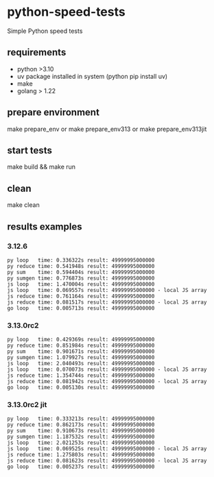 # python-speed-tests
Simple Python speed tests

## requirements
- python >3.10
- uv package installed in system (python pip install uv)
- make
- golang > 1.22

## prepare environment
make prepare_env
or make prepare_env313
or make prepare_env313jit

## start tests
make build && make run

## clean
make clean


## results examples
### 3.12.6

```
py loop   time: 0.336322s result: 49999995000000
py reduce time: 0.541948s result: 49999995000000
py sum    time: 0.594404s result: 49999995000000
py sumgen time: 0.776873s result: 49999995000000
js loop   time: 1.470004s result: 49999995000000
js loop   time: 0.069557s result: 49999995000000 - local JS array
js reduce time: 0.761164s result: 49999995000000
js reduce time: 0.081517s result: 49999995000000 - local JS array
go loop   time: 0.005713s result: 49999995000000
```

### 3.13.0rc2

```
py loop   time: 0.429369s result: 49999995000000
py reduce time: 0.851984s result: 49999995000000
py sum    time: 0.901671s result: 49999995000000
py sumgen time: 1.079927s result: 49999995000000
js loop   time: 2.040493s result: 49999995000000
js loop   time: 0.070073s result: 49999995000000 - local JS array
js reduce time: 1.354744s result: 49999995000000
js reduce time: 0.081942s result: 49999995000000 - local JS array
go loop   time: 0.005130s result: 49999995000000
```

### 3.13.0rc2 jit

```
py loop   time: 0.333213s result: 49999995000000
py reduce time: 0.862173s result: 49999995000000
py sum    time: 0.910673s result: 49999995000000
py sumgen time: 1.187532s result: 49999995000000
js loop   time: 2.021253s result: 49999995000000
js loop   time: 0.069525s result: 49999995000000 - local JS array
js reduce time: 1.275803s result: 49999995000000
js reduce time: 0.081623s result: 49999995000000 - local JS array
go loop   time: 0.005237s result: 49999995000000
```

